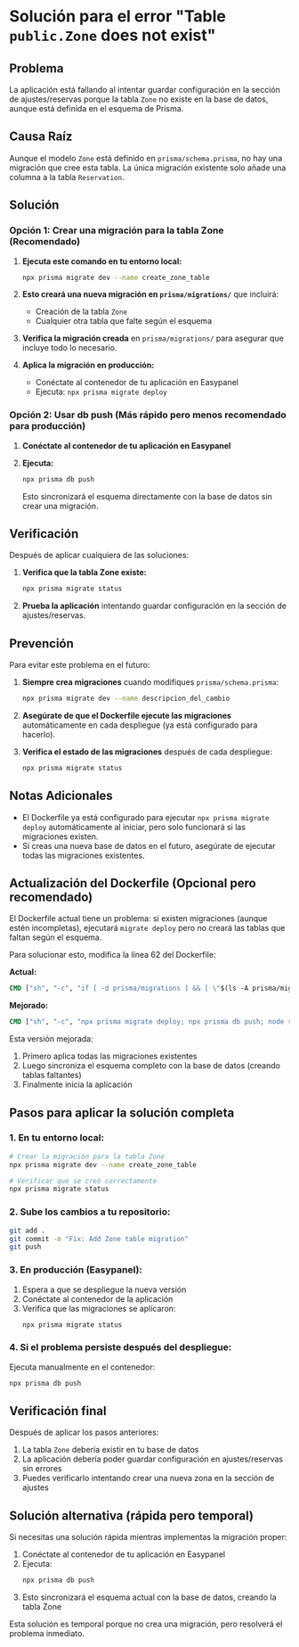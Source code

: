 # Solución para el error "Table `public.Zone` does not exist"

## Problema
La aplicación está fallando al intentar guardar configuración en la sección de ajustes/reservas porque la tabla `Zone` no existe en la base de datos, aunque está definida en el esquema de Prisma.

## Causa Raíz
Aunque el modelo `Zone` está definido en `prisma/schema.prisma`, no hay una migración que cree esta tabla. La única migración existente solo añade una columna a la tabla `Reservation`.

## Solución

### Opción 1: Crear una migración para la tabla Zone (Recomendado)

1. **Ejecuta este comando en tu entorno local:**
   ```bash
   npx prisma migrate dev --name create_zone_table
   ```

2. **Esto creará una nueva migración en `prisma/migrations/`** que incluirá:
   - Creación de la tabla `Zone`
   - Cualquier otra tabla que falte según el esquema

3. **Verifica la migración creada** en `prisma/migrations/` para asegurar que incluye todo lo necesario.

4. **Aplica la migración en producción:**
   - Conéctate al contenedor de tu aplicación en Easypanel
   - Ejecuta: `npx prisma migrate deploy`

### Opción 2: Usar db push (Más rápido pero menos recomendado para producción)

1. **Conéctate al contenedor de tu aplicación en Easypanel**

2. **Ejecuta:**
   ```bash
   npx prisma db push
   ```

   Esto sincronizará el esquema directamente con la base de datos sin crear una migración.

## Verificación

Después de aplicar cualquiera de las soluciones:

1. **Verifica que la tabla Zone existe:**
   ```bash
   npx prisma migrate status
   ```

2. **Prueba la aplicación** intentando guardar configuración en la sección de ajustes/reservas.

## Prevención

Para evitar este problema en el futuro:

1. **Siempre crea migraciones** cuando modifiques `prisma/schema.prisma`:
   ```bash
   npx prisma migrate dev --name descripcion_del_cambio
   ```

2. **Asegúrate de que el Dockerfile ejecute las migraciones** automáticamente en cada despliegue (ya está configurado para hacerlo).

3. **Verifica el estado de las migraciones** después de cada despliegue:
   ```bash
   npx prisma migrate status
   ```

## Notas Adicionales

- El Dockerfile ya está configurado para ejecutar `npx prisma migrate deploy` automáticamente al iniciar, pero solo funcionará si las migraciones existen.
- Si creas una nueva base de datos en el futuro, asegúrate de ejecutar todas las migraciones existentes.

## Actualización del Dockerfile (Opcional pero recomendado)

El Dockerfile actual tiene un problema: si existen migraciones (aunque estén incompletas), ejecutará `migrate deploy` pero no creará las tablas que faltan según el esquema.

Para solucionar esto, modifica la línea 62 del Dockerfile:

**Actual:**
```dockerfile
CMD ["sh", "-c", "if [ -d prisma/migrations ] && [ \"$(ls -A prisma/migrations 2>/dev/null)\" ]; then npx prisma migrate deploy; else npx prisma db push; fi; node server.js"]
```

**Mejorado:**
```dockerfile
CMD ["sh", "-c", "npx prisma migrate deploy; npx prisma db push; node server.js"]
```

Esta versión mejorada:
1. Primero aplica todas las migraciones existentes
2. Luego sincroniza el esquema completo con la base de datos (creando tablas faltantes)
3. Finalmente inicia la aplicación

## Pasos para aplicar la solución completa

### 1. En tu entorno local:
```bash
# Crear la migración para la tabla Zone
npx prisma migrate dev --name create_zone_table

# Verificar que se creó correctamente
npx prisma migrate status
```

### 2. Sube los cambios a tu repositorio:
```bash
git add .
git commit -m "Fix: Add Zone table migration"
git push
```

### 3. En producción (Easypanel):
1. Espera a que se despliegue la nueva versión
2. Conéctate al contenedor de la aplicación
3. Verifica que las migraciones se aplicaron:
   ```bash
   npx prisma migrate status
   ```

### 4. Si el problema persiste después del despliegue:
Ejecuta manualmente en el contenedor:
```bash
npx prisma db push
```

## Verificación final

Después de aplicar los pasos anteriores:

1. La tabla `Zone` debería existir en tu base de datos
2. La aplicación debería poder guardar configuración en ajustes/reservas sin errores
3. Puedes verificarlo intentando crear una nueva zona en la sección de ajustes

## Solución alternativa (rápida pero temporal)

Si necesitas una solución rápida mientras implementas la migración proper:

1. Conéctate al contenedor de tu aplicación en Easypanel
2. Ejecuta:
   ```bash
   npx prisma db push
   ```
3. Esto sincronizará el esquema actual con la base de datos, creando la tabla Zone

Esta solución es temporal porque no crea una migración, pero resolverá el problema inmediato.